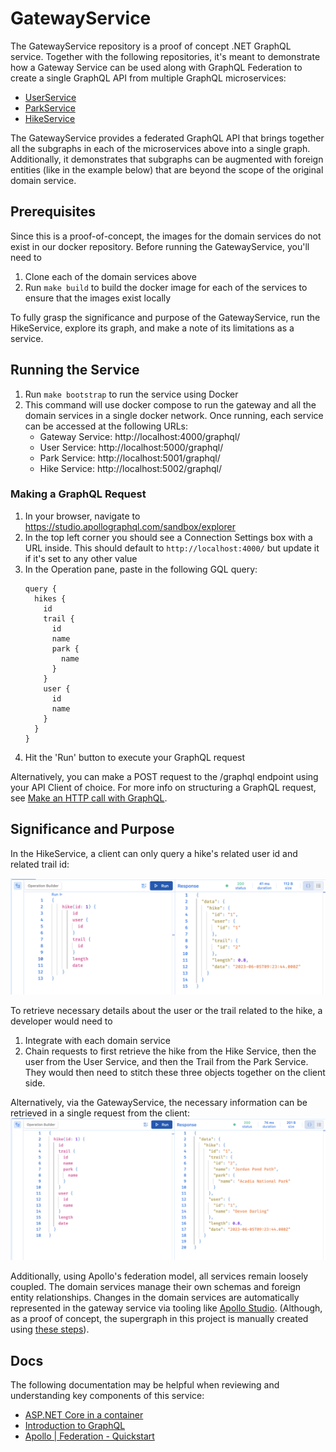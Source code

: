 # GatewayService
The GatewayService repository is a proof of concept .NET GraphQL service. Together with the following repositories, it's meant to demonstrate how a Gateway Service can be used along with GraphQL Federation to create a single GraphQL API from
multiple GraphQL microservices:
- [UserService](https://github.com/24dlong/UserService)
- [ParkService](https://github.com/24dlong/ParkService)
- [HikeService](https://github.com/24dlong/HikeService)

The GatewayService provides a federated GraphQL API that brings together all the subgraphs in each of the 
microservices above into a single graph. Additionally, it demonstrates that subgraphs can be augmented with
foreign entities (like in the example below) that are beyond the scope of the original domain service.

## Prerequisites
Since this is a proof-of-concept, the images for the domain services do not exist in our docker repository.
Before running the GatewayService, you'll need to
1. Clone each of the domain services above
1. Run `make build` to build the docker image for each of the services to ensure that the images exist locally

To fully grasp the significance and purpose of the GatewayService, run the HikeService, explore its graph, and 
make a note of its limitations as a service.

## Running the Service
1. Run `make bootstrap` to run the service using Docker
1. This command will use docker compose to run the gateway and all the domain services in a single docker 
network. Once running, each service can be accessed at the following URLs:
    * Gateway Service: http://localhost:4000/graphql/
    * User Service: http://localhost:5000/graphql/
    * Park Service: http://localhost:5001/graphql/
    * Hike Service: http://localhost:5002/graphql/

### Making a GraphQL Request
1. In your browser, navigate to https://studio.apollographql.com/sandbox/explorer
1. In the top left corner you should see a Connection Settings box with a URL inside.
This should default to `http://localhost:4000/` but update it if it's set to any other value
1. In the Operation pane, paste in the following GQL query:
    ```gql
    query {
      hikes {
        id
        trail {
          id
          name
          park {
            name
          }
        }
        user {
          id
          name
        }
      }
    }
    ```
1. Hit the 'Run' button to execute your GraphQL request

Alternatively, you can make a POST request to the /graphql endpoint using your API Client of choice. For more info on
structuring a GraphQL request, see [Make an HTTP call with GraphQL](
https://learning.postman.com/docs/sending-requests/graphql/graphql-http/).

## Significance and Purpose
In the HikeService, a client can only query a hike's related user id and related trail id:

![A request to the HikeService](/assets/hike-service-graph.png)

To retrieve necessary details about the user or the trail related to the hike, a developer would need to
1. Integrate with each domain service
2. Chain requests to first retrieve the hike from the Hike Service, then the user from the User Service, and then the Trail from the Park Service. They would then need to stitch these three objects together on the client side.

Alternatively, via the GatewayService, the necessary information can be retrieved in a single request from the client:
![A request to the GatewayService](/assets/gateway-service-graph.png)

Additionally, using Apollo's federation model, all services remain loosely coupled. The domain services manage their own schemas and foreign entity relationships. Changes in the domain services are automatically represented in the gateway service via tooling like [Apollo Studio](https://www.apollographql.com/docs/federation/v1/quickstart-pt-2). 
(Although, as a proof of concept, the supergraph in this project is manually created using [these steps](https://www.apollographql.com/docs/federation/v1/quickstart)).

## Docs
The following documentation may be helpful when reviewing and understanding key components of this service:
- [ASP.NET Core in a container](https://code.visualstudio.com/docs/containers/quickstart-aspnet-core)
- [Introduction to GraphQL](https://graphql.org/learn/)
- [Apollo | Federation - Quickstart](https://www.apollographql.com/docs/federation/v1/quickstart)